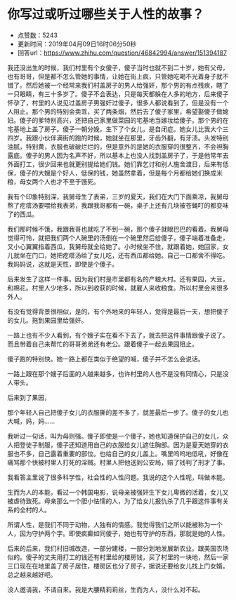 # 你写过或听过哪些关于人性的故事？
- 点赞数：5243
- 更新时间：2019年04月09日16时06分50秒
- 回答url：https://www.zhihu.com/question/46842994/answer/151394187
<body>
 <p data-pid="xc_PPXIn">我还没出生的时候，我们村里有个女傻子，傻子当时也就不到二十岁，她有父母，也有哥哥，但是都不怎么管她的事情，让她在街上疯，只管她吃喝不光着身子就不错了。然后她被一个经常来我们村盖房子的男人给强奸，那个男的有点残疾，瞎了一只眼睛，有三十多岁了。傻子不会表达，只是每天都躲在人多的地方，后来傻子怀孕了，村里的人说见过盖房子男强奸过傻子，很多人都说看到了，但是没有一个人阻止。那个男的特别会卖乖，买了两条烟，然后去了傻子家里，希望娶傻子做媳妇。傻子的爹特别高兴，还把自己家里做菜园的宅基地当嫁妆给傻子。那个男的在宅基地上盖了房子。傻子一朝分娩，生下了个女儿，是自闭症。她女儿比我大个三四岁。我跟小伙伴满街的跑的时候，她就坐在那里，牙齿外翻，有牙渍。头发特别油腻，特别黄，衣服也破破烂烂的，但是意外的是她的衣服穿的很整齐，不会袒胸露底。傻子的男人因为名声不好，所以基本上也没人找到盖房子了，于是他常年去外面打工，很少回来也就更别提给她们钱。她们靠乞讨和别人施舍渡日，后来有低保，傻子的大嫂是个好人，低保的钱，她虽然拿着，但是每个月都给她们换成米粮，母女两个人也才不至于饿死。</p>
 <p data-pid="dzwK156C">我有个印象特别深，我舅母生了表弟，三岁的夏天，我们在大门下面乘凉，我舅母熬了疙瘩汤要喂给我表弟，我跟我哥都有一碗，桌子上还有几块被苍蝇叮的都变味了的西瓜。</p>
 <p data-pid="LLZKOhkD">我们那时候不饿，我跟我哥也就吃了不到一碗，那个傻子就眼巴巴的看着。我舅母觉得可怜，就把我们两个人碗里的汤倒在一个碗里然后给傻子，傻子端着准备走，又小心翼翼指着西瓜，我舅母就全给她了。小时候坐不住，就跟着她，她回家，女儿就坐在门口，她把疙瘩汤给了女儿吃，还有西瓜都给她。自己一口都舍不得吃。我妈妈说，这就是天性，即使是个傻子。</p>
 <p data-pid="rK07wkBL">后来发生了这样一件事。因为我们村是市里都有名的产粮大村。还有果园，大豆，和棉花。村里人少地多，所以到收获的时候，就雇人来收粮食。所以村里会来很多外人。</p>
 <p data-pid="EuZR0J2T">有没有觉得背景很相似，是的，有个外地来的年轻人，觉得是最后一天，想把傻子的女儿。拖到果园里给强奸。</p>
 <p data-pid="HIwipwTS">一路上也有不少人看到，有个嫂子实在看不下去了，就去把这件事情跟傻子说了。而且带着自己来帮忙的哥哥弟弟还有老公。跟着傻子一起去果园阻止。</p>
 <p data-pid="FYqtyXeO">傻子跑的特别快。她一路上都在类似于绝望的喊，傻子并不怎么会说话。</p>
 <p data-pid="eCtRuJWL">一路上跟在那个嫂子后面的人越来越多，也许村里的人也不是没有同情心，只是没人带头。</p>
 <p data-pid="KZobWX3k">后来到了果园，</p>
 <p data-pid="UOfgzeNK">那个年轻人自己把傻子女儿的衣服撕的差不多了，就差最后一步了。傻子的女儿也大喊，妈，妈……</p>
 <p data-pid="PsnYHPWG">我听过一句话，叫为母则强。傻子即使是一个傻子，她也知道保护自己的女儿，众人把登徒子制服，傻子还知道用自己的衣服给女儿遮住胸部。因为是夏天她穿的衣服也不多，自己露着重要的部位。也给自己的女儿盖上。嘴里呜呜地低吼，好像在痛骂那个快被村里人打死的淫贼。村里人把他送到公安局，赔了钱判了刑才了事。</p>
 <p data-pid="Lxs3A7fd">我看答主里说了很多科学性，社会性的人性问题。我说的这个人性呢，叫做本能。</p>
 <p data-pid="RSqZaSR9">生而为人的本能，看过一个韩国电影，说母亲被强奸生下女儿卑微的活着，女儿又被虐待致死。母亲那么一个胆小怯懦的人，为了给女儿报仇杀了几乎跟这件事有关系的全村的人。</p>
 <p data-pid="3Q9X4vy9">所谓人性，是我们不同于动物，人独有的情感。我觉得我们之所以能被称为一个人，因为守护两个字。即使疯癫如同傻子，她也有守护的东西，那就是她的人性。</p>
 <p data-pid="68E4zUEW">后来的后来，我们村旧城改造，一部分建楼，一部分划地发展新农业。跟美国农场似的。傻子的丈夫用打工的钱还有村里给的楼房钱，买了村里的一块地，然后一家三口现在在地里盖了房子居住，楼房区也分了房子，据说还要给女儿找上门女婿。总之越来越好吧。</p>
 <p data-pid="_IcLMlFI">没人邀请我，不请自来。我是大腰精莉莉丝，生而为人，没什么对不起。</p>
</body>